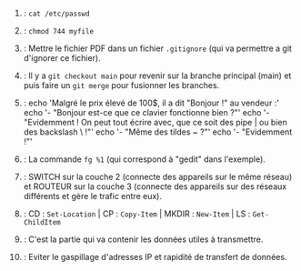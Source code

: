 1) : ``cat /etc/passwd``

2) : ``chmod 744 myfile``

3) :  Mettre le fichier PDF dans un fichier ``.gitignore`` (qui va permettre a git d'ignorer ce fichier).

4) : Il y a ``git checkout main`` pour revenir sur la branche principal (main) et puis faire un ``git merge`` pour fusionner les branches.

5) : echo 'Malgré le prix élevé de 100$, il a dit "Bonjour !" au vendeur :'
echo '- "Bonjour est-ce que ce clavier fonctionne bien ?"'
echo '- "Evidemment ! On peut tout écrire avec, que ce soit des pipe | ou bien des backslash \\ !"'
echo '- "Même des tildes ~ ?"'
echo '- "Evidemment !"'

6) : La commande ``fg %1`` (qui correspond à "gedit" dans l'exemple).

7) : SWITCH sur la couche 2 (connecte des appareils sur le même réseau) et ROUTEUR sur la couche 3 (connecte des appareils sur des réseaux différents et gère le trafic entre eux).

8) : CD : ``Set-Location`` | CP : ``Copy-Item`` | MKDIR : ``New-Item`` | LS : ``Get-ChildItem``

9) : C'est la partie qui va contenir les données utiles à transmettre.

10) : Eviter le gaspillage d'adresses IP et rapidité de transfert de données.
